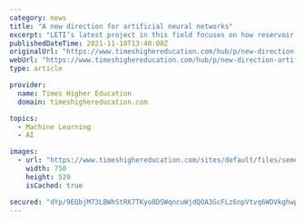 ```yaml
---
category: news
title: "A new direction for artificial neural networks"
excerpt: "LETI’s latest project in this field focuses on how reservoir computers based on the principles of magnonics can offer a new direction for artificial neural networks. The project is headed by Mikhail Kostylev, professor in the department of physics at the ..."
publishedDateTime: 2021-11-18T13:40:00Z
originalUrl: "https://www.timeshighereducation.com/hub/p/new-direction-artificial-neural-networks"
webUrl: "https://www.timeshighereducation.com/hub/p/new-direction-artificial-neural-networks"
type: article

provider:
  name: Times Higher Education
  domain: timeshighereducation.com

topics:
  - Machine Learning
  - AI

images:
  - url: "https://www.timeshighereducation.com/sites/default/files/semenov_2_web.jpg"
    width: 750
    height: 520
    isCached: true

secured: "dYp/9EQbjM73LBWhStRK7TKyo8DSWqncuWjdQOA3GcFLz6npVtvq6WDVkghwppn9fIyMLvldzWZSGgV+ToMqh7Xoklry4JiCMAPEx0hZ2/TMn1mwAJT645kTjV5q6z1gKWFA2zWJ3V9CIpTGe0y9oL3gB1BdksH8y6vaOKArRxdcvw9cAG8MnVtaS0OiS1/KbCMP2STSli73absah484MsJsT1wQOzX3A14C5SuAINh+gbMerbBwbNUhSfzlde1uYcyn/0ujOGIl2PhopKFE4y3eEfIiMQdIl4jF/ykVagFsl4Dc0skE01/jhnbcL55DFoE8rrTtKmGImyk9gBAr72XslL6MwRguJ8IKzj2io2o=;OwHAA4CcZw+glbGzb5sBnw=="
---
```


